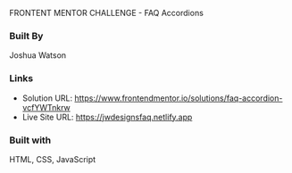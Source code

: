 FRONTENT MENTOR CHALLENGE - FAQ Accordions

### Built By
Joshua Watson

### Links
- Solution URL: https://www.frontendmentor.io/solutions/faq-accordion-vcfYWTnkrw
- Live Site URL: https://jwdesignsfaq.netlify.app

### Built with
HTML, CSS, JavaScript
